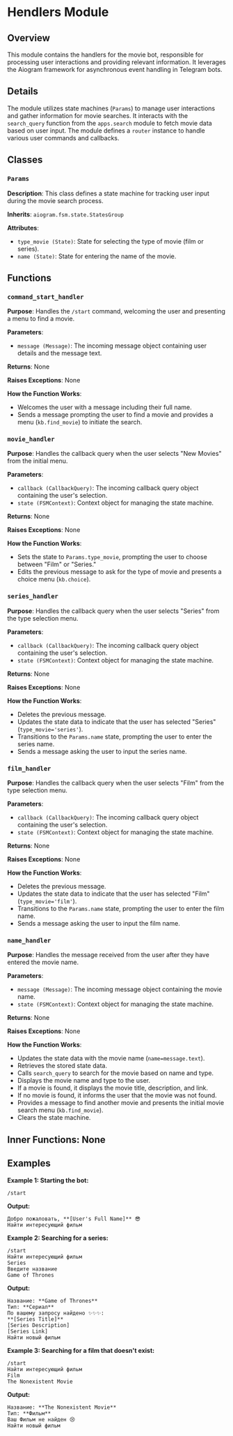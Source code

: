 # Hendlers Module

## Overview

This module contains the handlers for the movie bot, responsible for processing user interactions and providing relevant information. It leverages the Aiogram framework for asynchronous event handling in Telegram bots.

## Details

The module utilizes state machines (`Params`) to manage user interactions and gather information for movie searches. It interacts with the `search_query` function from the `apps.search` module to fetch movie data based on user input. The module defines a `router` instance to handle various user commands and callbacks.

## Classes

### `Params`

**Description**: This class defines a state machine for tracking user input during the movie search process.

**Inherits**:  `aiogram.fsm.state.StatesGroup` 

**Attributes**:

- `type_movie (State)`: State for selecting the type of movie (film or series).
- `name (State)`: State for entering the name of the movie.

## Functions

### `command_start_handler`

**Purpose**: Handles the `/start` command, welcoming the user and presenting a menu to find a movie.

**Parameters**:

- `message (Message)`:  The incoming message object containing user details and the message text.

**Returns**: None

**Raises Exceptions**: None

**How the Function Works**:

- Welcomes the user with a message including their full name.
- Sends a message prompting the user to find a movie and provides a menu (`kb.find_movie`) to initiate the search.


### `movie_handler`

**Purpose**: Handles the callback query when the user selects "New Movies" from the initial menu.

**Parameters**:

- `callback (CallbackQuery)`: The incoming callback query object containing the user's selection.
- `state (FSMContext)`: Context object for managing the state machine.

**Returns**: None

**Raises Exceptions**: None

**How the Function Works**:

- Sets the state to `Params.type_movie`, prompting the user to choose between "Film" or "Series."
- Edits the previous message to ask for the type of movie and presents a choice menu (`kb.choice`).

### `series_handler`

**Purpose**: Handles the callback query when the user selects "Series" from the type selection menu.

**Parameters**:

- `callback (CallbackQuery)`: The incoming callback query object containing the user's selection.
- `state (FSMContext)`: Context object for managing the state machine.

**Returns**: None

**Raises Exceptions**: None

**How the Function Works**:

- Deletes the previous message.
- Updates the state data to indicate that the user has selected "Series" (`type_movie='series'`).
- Transitions to the `Params.name` state, prompting the user to enter the series name.
- Sends a message asking the user to input the series name.

### `film_handler`

**Purpose**: Handles the callback query when the user selects "Film" from the type selection menu.

**Parameters**:

- `callback (CallbackQuery)`: The incoming callback query object containing the user's selection.
- `state (FSMContext)`: Context object for managing the state machine.

**Returns**: None

**Raises Exceptions**: None

**How the Function Works**:

- Deletes the previous message.
- Updates the state data to indicate that the user has selected "Film" (`type_movie='film'`).
- Transitions to the `Params.name` state, prompting the user to enter the film name.
- Sends a message asking the user to input the film name.

### `name_handler`

**Purpose**: Handles the message received from the user after they have entered the movie name.

**Parameters**:

- `message (Message)`: The incoming message object containing the movie name.
- `state (FSMContext)`: Context object for managing the state machine.

**Returns**: None

**Raises Exceptions**: None

**How the Function Works**:

- Updates the state data with the movie name (`name=message.text`).
- Retrieves the stored state data.
- Calls `search_query` to search for the movie based on name and type.
- Displays the movie name and type to the user.
- If a movie is found, it displays the movie title, description, and link.
- If no movie is found, it informs the user that the movie was not found.
- Provides a message to find another movie and presents the initial movie search menu (`kb.find_movie`).
- Clears the state machine.

## Inner Functions: None 

## Examples

**Example 1: Starting the bot:**

```
/start
```

**Output:**

```
Добро пожаловать, **[User's Full Name]** 😎
Найти интересующий фильм
```

**Example 2: Searching for a series:**

```
/start
Найти интересующий фильм
Series
Введите название
Game of Thrones
```

**Output:**

```
Название: **Game of Thrones**
Тип: **Сериал**
По вашему запросу найдено ✨✨✨:
**[Series Title]**
[Series Description]
[Series Link]
Найти новый фильм
```

**Example 3: Searching for a film that doesn't exist:**

```
/start
Найти интересующий фильм
Film
The Nonexistent Movie
```

**Output:**

```
Название: **The Nonexistent Movie**
Тип: **Фильм**
Ваш Фильм не найден 😢
Найти новый фильм
```